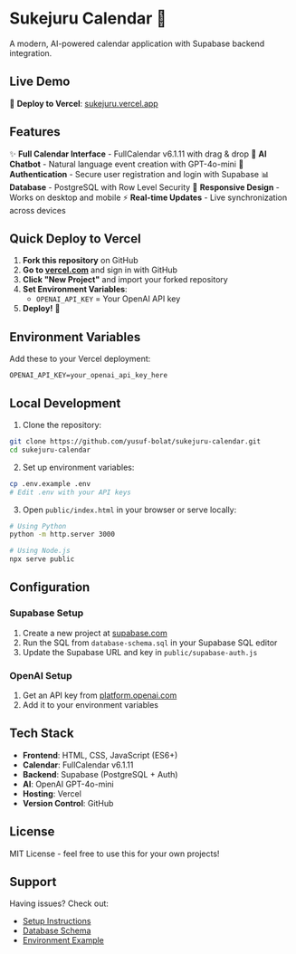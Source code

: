 # Sukejuru Calendar 📅

A modern, AI-powered calendar application with Supabase backend integration.

## Live Demo

🚀 **Deploy to Vercel**: [sukejuru.vercel.app](https://sukejuru.vercel.app)

## Features

✨ **Full Calendar Interface** - FullCalendar v6.1.11 with drag & drop
🤖 **AI Chatbot** - Natural language event creation with GPT-4o-mini
🔐 **Authentication** - Secure user registration and login with Supabase
📊 **Database** - PostgreSQL with Row Level Security
🎨 **Responsive Design** - Works on desktop and mobile
⚡ **Real-time Updates** - Live synchronization across devices

## Quick Deploy to Vercel

1. **Fork this repository** on GitHub
2. **Go to [vercel.com](https://vercel.com)** and sign in with GitHub
3. **Click "New Project"** and import your forked repository
4. **Set Environment Variables**:
   - `OPENAI_API_KEY` = Your OpenAI API key
5. **Deploy!** 🚀

## Environment Variables

Add these to your Vercel deployment:

```env
OPENAI_API_KEY=your_openai_api_key_here
```

## Local Development

1. Clone the repository:
```bash
git clone https://github.com/yusuf-bolat/sukejuru-calendar.git
cd sukejuru-calendar
```

2. Set up environment variables:
```bash
cp .env.example .env
# Edit .env with your API keys
```

3. Open `public/index.html` in your browser or serve locally:
```bash
# Using Python
python -m http.server 3000

# Using Node.js
npx serve public
```

## Configuration

### Supabase Setup
1. Create a new project at [supabase.com](https://supabase.com)
2. Run the SQL from `database-schema.sql` in your Supabase SQL editor
3. Update the Supabase URL and key in `public/supabase-auth.js`

### OpenAI Setup
1. Get an API key from [platform.openai.com](https://platform.openai.com)
2. Add it to your environment variables

## Tech Stack

- **Frontend**: HTML, CSS, JavaScript (ES6+)
- **Calendar**: FullCalendar v6.1.11
- **Backend**: Supabase (PostgreSQL + Auth)
- **AI**: OpenAI GPT-4o-mini
- **Hosting**: Vercel
- **Version Control**: GitHub

## License

MIT License - feel free to use this for your own projects!

## Support

Having issues? Check out:
- [Setup Instructions](SETUP-INSTRUCTIONS.md)
- [Database Schema](database-schema.sql)
- [Environment Example](.env.example)
